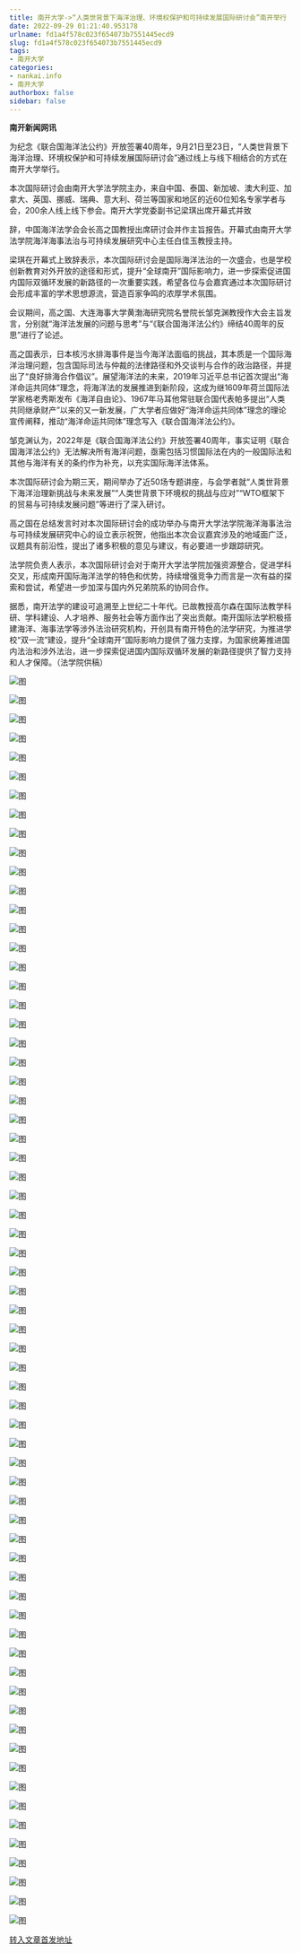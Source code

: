 ```yaml
---
title: 南开大学->“人类世背景下海洋治理、环境权保护和可持续发展国际研讨会”南开举行 | nankai.info
date: 2022-09-29 01:21:40.953178
urlname: fd1a4f578c023f654073b7551445ecd9
slug: fd1a4f578c023f654073b7551445ecd9
tags: 
- 南开大学
categories:
- nankai.info
- 南开大学
authorbox: false
sidebar: false
---
```

**南开新闻网讯**

为纪念《联合国海洋法公约》开放签署40周年，9月21日至23日，“人类世背景下海洋治理、环境权保护和可持续发展国际研讨会”通过线上与线下相结合的方式在南开大学举行。

本次国际研讨会由南开大学法学院主办，来自中国、泰国、新加坡、澳大利亚、加拿大、英国、挪威、瑞典、意大利、荷兰等国家和地区的近60位知名专家学者与会，200余人线上线下参会。南开大学党委副书记梁琪出席开幕式并致
<!--more-->
辞，中国海洋法学会会长高之国教授出席研讨会并作主旨报告。开幕式由南开大学法学院海洋海事法治与可持续发展研究中心主任白佳玉教授主持。

梁琪在开幕式上致辞表示，本次国际研讨会是国际海洋法治的一次盛会，也是学校创新教育对外开放的途径和形式，提升“全球南开”国际影响力，进一步探索促进国内国际双循环发展的新路径的一次重要实践，希望各位与会嘉宾通过本次国际研讨会形成丰富的学术思想源流，营造百家争鸣的浓厚学术氛围。

会议期间，高之国、大连海事大学黄渤海研究院名誉院长邹克渊教授作大会主旨发言，分别就“海洋法发展的问题与思考”与“《联合国海洋法公约》缔结40周年的反思”进行了论述。

高之国表示，日本核污水排海事件是当今海洋法面临的挑战，其本质是一个国际海洋治理问题，包含国际司法与仲裁的法律路径和外交谈判与合作的政治路径，并提出了“良好排海合作倡议”。展望海洋法的未来，2019年习近平总书记首次提出“海洋命运共同体”理念，将海洋法的发展推进到新阶段，这成为继1609年荷兰国际法学家格老秀斯发布《海洋自由论》、1967年马耳他常驻联合国代表帕多提出“人类共同继承财产”以来的又一新发展，广大学者应做好“海洋命运共同体”理念的理论宣传阐释，推动“海洋命运共同体”理念写入《联合国海洋法公约》。

邹克渊认为，2022年是《联合国海洋法公约》开放签署40周年，事实证明《联合国海洋法公约》无法解决所有海洋问题，亟需包括习惯国际法在内的一般国际法和其他与海洋有关的条约作为补充，以充实国际海洋法体系。

本次国际研讨会为期三天，期间举办了近50场专题讲座，与会学者就“人类世背景下海洋治理新挑战与未来发展”“人类世背景下环境权的挑战与应对”“WTO框架下的贸易与可持续发展问题”等进行了深入研讨。

高之国在总结发言时对本次国际研讨会的成功举办与南开大学法学院海洋海事法治与可持续发展研究中心的设立表示祝贺，他指出本次会议嘉宾涉及的地域面广泛，议题具有前沿性，提出了诸多积极的意见与建议，有必要进一步跟踪研究。

法学院负责人表示，本次国际研讨会对于南开大学法学院加强资源整合，促进学科交叉，形成南开国际海洋法学的特色和优势，持续增强竞争力而言是一次有益的探索和尝试，希望进一步加深与国内外兄弟院系的协同合作。

据悉，南开法学的建设可追溯至上世纪二十年代。已故教授高尔森在国际法教学科研、学科建设、人才培养、服务社会等方面作出了突出贡献。南开国际法学积极搭建海洋、海事法学等涉外法治研究机构，开创具有南开特色的法学研究，为推进学校“双一流”建设，提升“全球南开”国际影响力提供了强力支撑，为国家统筹推进国内法治和涉外法治，进一步探索促进国内国际双循环发展的新路径提供了智力支持和人才保障。（法学院供稿）

![图](http://news.nankai.edu.cn/ywsd/system/2022/09/24/g)

![图](http://news.nankai.edu.cn/ywsd/system/2022/09/24/n)

![图](http://news.nankai.edu.cn/ywsd/system/2022/09/24/p)

![图](http://news.nankai.edu.cn/ywsd/system/2022/09/24/)

![图](http://news.nankai.edu.cn/ywsd/system/2022/09/24/6)

![图](http://news.nankai.edu.cn/ywsd/system/2022/09/24/7)

![图](http://news.nankai.edu.cn/ywsd/system/2022/09/24/9)

![图](http://news.nankai.edu.cn/ywsd/system/2022/09/24/7)

![图](http://news.nankai.edu.cn/ywsd/system/2022/09/24/b)

![图](http://news.nankai.edu.cn/ywsd/system/2022/09/24/3)

![图](http://news.nankai.edu.cn/ywsd/system/2022/09/24/3)

![图](http://news.nankai.edu.cn/ywsd/system/2022/09/24/3)

![图](http://news.nankai.edu.cn/ywsd/system/2022/09/24/_)

![图](http://news.nankai.edu.cn/ywsd/system/2022/09/24/6)

![图](http://news.nankai.edu.cn/ywsd/system/2022/09/24/0)

![图](http://news.nankai.edu.cn/ywsd/system/2022/09/24/0)

![图](http://news.nankai.edu.cn/ywsd/system/2022/09/24/8)

![图](http://news.nankai.edu.cn/ywsd/system/2022/09/24/4)

![图](http://news.nankai.edu.cn/ywsd/system/2022/09/24/0)

![图](http://news.nankai.edu.cn/ywsd/system/2022/09/24/0)

![图](http://news.nankai.edu.cn/ywsd/system/2022/09/24/0)

![图](http://news.nankai.edu.cn/ywsd/system/2022/09/24/3)

![图](http://news.nankai.edu.cn/ywsd/system/2022/09/24/0)

![图](http://news.nankai.edu.cn/ywsd/system/2022/09/24/0)

![图](http://news.nankai.edu.cn/)

![图](http://news.nankai.edu.cn/ywsd/system/2022/09/24/0)

![图](http://news.nankai.edu.cn/ywsd/system/2022/09/24/8)

![图](http://news.nankai.edu.cn/ywsd/system/2022/09/24/4)

![图](http://news.nankai.edu.cn/)

![图](http://news.nankai.edu.cn/ywsd/system/2022/09/24/0)

![图](http://news.nankai.edu.cn/ywsd/system/2022/09/24/0)

![图](http://news.nankai.edu.cn/ywsd/system/2022/09/24/0)

![图](http://news.nankai.edu.cn/)

![图](http://news.nankai.edu.cn/ywsd/system/2022/09/24/3)

![图](http://news.nankai.edu.cn/ywsd/system/2022/09/24/0)

![图](http://news.nankai.edu.cn/ywsd/system/2022/09/24/0)

![图](http://news.nankai.edu.cn/)

![图](http://news.nankai.edu.cn/ywsd/system/2022/09/24/c)

![图](http://news.nankai.edu.cn/ywsd/system/2022/09/24/i)

![图](http://news.nankai.edu.cn/ywsd/system/2022/09/24/p)

![图](http://news.nankai.edu.cn/)

![图](http://news.nankai.edu.cn/ywsd/system/2022/09/24/n)

![图](http://news.nankai.edu.cn/ywsd/system/2022/09/24/c)

![图](http://news.nankai.edu.cn/ywsd/system/2022/09/24/)

![图](http://news.nankai.edu.cn/ywsd/system/2022/09/24/u)

![图](http://news.nankai.edu.cn/ywsd/system/2022/09/24/d)

![图](http://news.nankai.edu.cn/ywsd/system/2022/09/24/e)

![图](http://news.nankai.edu.cn/ywsd/system/2022/09/24/)

![图](http://news.nankai.edu.cn/ywsd/system/2022/09/24/i)

![图](http://news.nankai.edu.cn/ywsd/system/2022/09/24/a)

![图](http://news.nankai.edu.cn/ywsd/system/2022/09/24/k)

![图](http://news.nankai.edu.cn/ywsd/system/2022/09/24/n)

![图](http://news.nankai.edu.cn/ywsd/system/2022/09/24/a)

![图](http://news.nankai.edu.cn/ywsd/system/2022/09/24/n)

![图](http://news.nankai.edu.cn/ywsd/system/2022/09/24/)

![图](http://news.nankai.edu.cn/ywsd/system/2022/09/24/s)

![图](http://news.nankai.edu.cn/ywsd/system/2022/09/24/w)

![图](http://news.nankai.edu.cn/ywsd/system/2022/09/24/e)

![图](http://news.nankai.edu.cn/ywsd/system/2022/09/24/n)

![图](http://news.nankai.edu.cn/)

![图](http://news.nankai.edu.cn/)

![图](http://news.nankai.edu.cn/ywsd/system/2022/09/24/:)

![图](http://news.nankai.edu.cn/ywsd/system/2022/09/24/p)

![图](http://news.nankai.edu.cn/ywsd/system/2022/09/24/t)

![图](http://news.nankai.edu.cn/ywsd/system/2022/09/24/t)

![图](http://news.nankai.edu.cn/ywsd/system/2022/09/24/h)

[转入文章首发地址](http://news.nankai.edu.cn/ywsd/system/2022/09/24/030052920.shtml)
